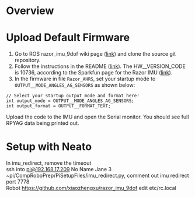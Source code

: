# Overview

# Upload Default Firmware

1. Go to ROS razor_imu_9dof wiki page ([link](http://wiki.ros.org/razor_imu_9dof)) and clone the source git repository.
2. Follow the instructions in the README ([link](https://github.com/KristofRobot/razor_imu_9dof)). The HW__VERSION_CODE is 10736, according to the Sparkfun page for the Razor IMU ([link](https://www.sparkfun.com/products/retired/10736)).
3. In the firmware in file `Razor_AHRS`, set your startup mode to `OUTPUT__MODE_ANGLES_AG_SENSORS` as shown below:
```
// Select your startup output mode and format here!
int output_mode = OUTPUT__MODE_ANGLES_AG_SENSORS;
int output_format = OUTPUT__FORMAT_TEXT;
```
Upload the code to the IMU and open the Serial monitor. You should see full RPYAG data being printed out.

# Setup with Neato
In imu_redirect, remove the timeout  
ssh into pi@192.168.17.209  No Name Jane 3  
~pi/CompRoboPrep/PiSetupFiles/imu_redirect.py, comment out imu redirect  
port 7778  
Robot 
https://github.com/xiaozhengxu/razor_imu_9dof
edit etc/rc.local

